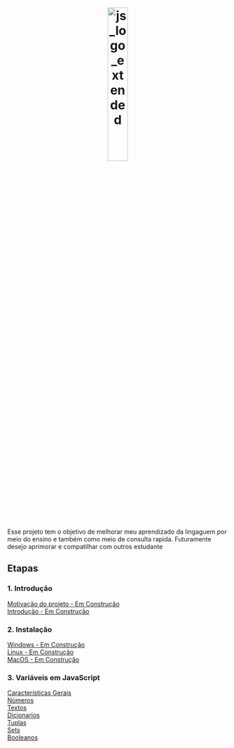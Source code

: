 <h1 align="center">
  <img src="https://upload.wikimedia.org/wikipedia/commons/9/99/Unofficial_JavaScript_logo_2.svg" alt="js_logo_extended" width="30%" />
</h1>

<p>
    Esse projeto tem o objetivo de melhorar meu aprendizado da lingaguem
    por meio do ensino e também como meio de consulta rapida. Futuramente desejo aprimorar e compatilhar com outros estudante
</p>

## Etapas

### 1. Introdução

[Motivação do projeto - Em Construção](/Introdução/motivacao.MD)<br>
[Introdução - Em Construção](/Introdução/introducao.MD)

### 2. Instalação

[Windows - Em Construção](/Instalação/Windows.md)<br>
[Linux - Em Construção](/Introdução/Linux.md)<br>
[MacOS - Em Construção](/Introdução/MacOS.md)

### 3. Variáveis em JavaScript
[Características Gerais](/variaveis/gerais.md)<br>
[Números](/variaveis/numbers.md)<br>
[Textos](/variaveis/textos.md)<br>
[Dicionarios](/Estrutura-de-dados-em-python/dicionarios.md)<br>
[Tuplas](/Estrutura-de-dados-em-python/tuplas.md)<br>
[Sets](/Estrutura-de-dados-em-python/sets.md)<br>
[Booleanos](/Estrutura-de-dados-em-python/booleanos.md)<br>
